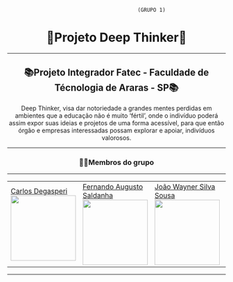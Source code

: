                                               (GRUPO 1)

<h1 align=center> 🐙Projeto Deep Thinker🐙 </h1>
<hr>
<h2 align=center>📚Projeto Integrador Fatec - Faculdade de Técnologia de Araras - SP📚 </h2>
<p align=center>
Deep Thinker, visa dar notoriedade a grandes mentes perdidas em ambientes que a educação não é muito ‘fértil’, onde o indivíduo poderá assim expor suas ideias e projetos de uma forma acessível, para que então órgão e empresas interessadas possam explorar e apoiar, indivíduos valorosos. </p>
<hr>
<h3 align=center>👨‍🎓Membros do grupo</h3>
<hr>

  <table>
  <tr>
    <td>
<a href="http://github.com/CarlosDegasperi">Carlos Degasperi </a> <br>
<img src="https://user-images.githubusercontent.com/45121771/205767040-bc4ea54a-1d07-4928-bf71-11b1d96766b3.png" width=150px height=150px> <br>
</td>
<td>
<a href="https://github.com/wFernand0">Fernando Augusto Saldanha</a> <br>
<img src="https://user-images.githubusercontent.com/45121771/205771315-2b48ad7e-6e66-424e-8b4b-93bd15ba588f.png" width=150px height=150px> <br>
</td>
    <td>
  <a href="https://github.com/uWayner">João Wayner Silva Sousa</a> <br>
<img src="https://user-images.githubusercontent.com/45121771/205768068-edb5d379-51f7-416c-946c-f16f213a322b.png" width=150px height=150px>  <br>
</td>
    <td>
  <a href="https://github.com/LucasTheodoroSilva">Lucas Theodoro</a> <br>
  <img src="https://user-images.githubusercontent.com/45121771/205768268-bec8b312-14f9-4ba8-8b3d-68cce302e74c.png" width=150px height=150px> <br>
</td>
    <td>
<a href="http://github.com/mastruz7">Matheus da Costa Rodrigues</a> <br>
<img src="https://user-images.githubusercontent.com/45121771/205764135-b1e655f6-12ae-493f-8d41-d6dac8d9f819.png" width=150px height=150px> <br>
</td>
    <td>
<a href="https://github.com/vininigra"> Vinicius Nigra </a> <br>
<img src="https://user-images.githubusercontent.com/45121771/205769269-e80a27c8-c834-4c0e-8021-de9c58275577.png" width=150px height=150px> <br>
  </td>
  </tr>
</table>
<hr>
